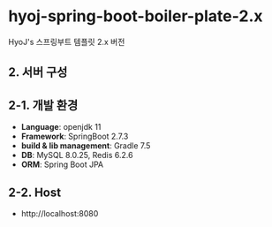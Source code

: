 # hyoj-spring-boot-boiler-plate-2.x
HyoJ's 스프링부트 템플릿 2.x 버전

## 2. 서버 구성
## 2-1. 개발 환경
- **Language**: openjdk 11
- **Framework**: SpringBoot 2.7.3
- **build & lib management**: Gradle 7.5
- **DB**: MySQL 8.0.25, Redis 6.2.6
- **ORM**: Spring Boot JPA

## 2-2. Host
- http://localhost:8080
